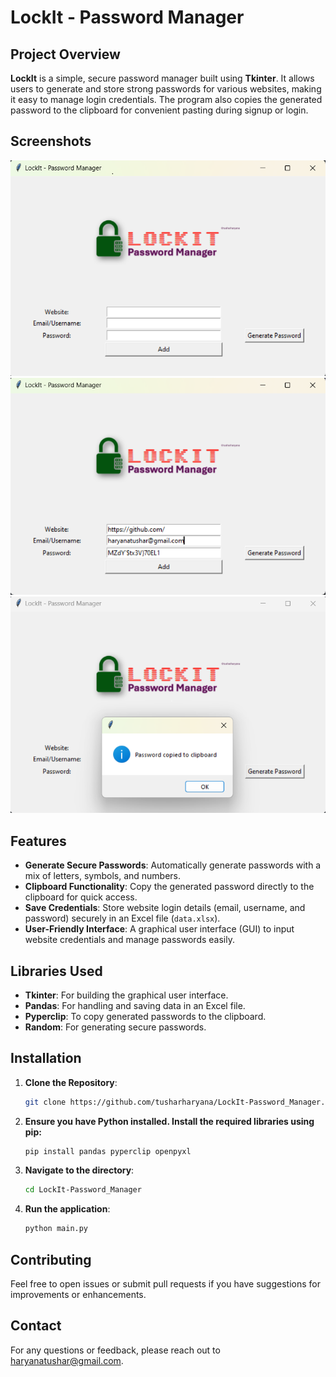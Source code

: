# LockIt - Password Manager

## Project Overview
**LockIt** is a simple, secure password manager built using **Tkinter**. It allows users to generate and store strong passwords for various websites, making it easy to manage login credentials. The program also copies the generated password to the clipboard for convenient pasting during signup or login.

## Screenshots
![Task Sprinter Screenshot](Output/output1.png)
![Task Sprinter Screenshot](Output/output2.png)
![Task Sprinter Screenshot](Output/output3.png)

## Features
- **Generate Secure Passwords**: Automatically generate passwords with a mix of letters, symbols, and numbers.
- **Clipboard Functionality**: Copy the generated password directly to the clipboard for quick access.
- **Save Credentials**: Store website login details (email, username, and password) securely in an Excel file (`data.xlsx`).
- **User-Friendly Interface**: A graphical user interface (GUI) to input website credentials and manage passwords easily.


## Libraries Used
- **Tkinter**: For building the graphical user interface.
- **Pandas**: For handling and saving data in an Excel file.
- **Pyperclip**: To copy generated passwords to the clipboard.
- **Random**: For generating secure passwords.

## Installation

1. **Clone the Repository**:
   ```bash
   git clone https://github.com/tusharharyana/LockIt-Password_Manager.git
2. **Ensure you have Python installed. Install the required libraries using pip:**

    ```bash
    pip install pandas pyperclip openpyxl
    ```
2. **Navigate to the directory**:

    ```bash
    cd LockIt-Password_Manager
    ```
3. **Run the application**:
    ```bash
    python main.py
    ```

## Contributing

Feel free to open issues or submit pull requests if you have suggestions for improvements or enhancements.


## Contact

For any questions or feedback, please reach out to [haryanatushar@gmail.com](mailto:haryanatushar@gmail.com). 